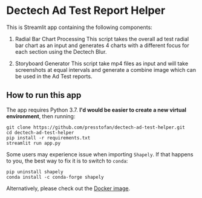 # Dectech Ad Test Report Helper

This is Streamlit app containing the following components:

1. Radial Bar Chart Processing
This script takes the overall ad test radial bar chart as an input and generates 4 charts with a different focus for each section using the Dectech Blur.

2. Storyboard Generator
This script take mp4 files as input and will take screenshots at equal intervals and generate a combine image which can be used in the Ad Test reports.

## How to run this app

The app requires Python 3.7. **I'd would be easier to create a new virtual environment**, then running:

```{sh}
git clone https://github.com/presstofan/dectech-ad-test-helper.git
cd dectech-ad-test-helper
pip install -r requirements.txt
streamlit run app.py
```

Some users may experience issue when importing `Shapely`. If that happens to you, the best way to fix it is to switch to `conda`:

```{sh}
pip uninstall shapely
conda install -c conda-forge shapely
```

Alternatively, please check out the [Docker image](https://hub.docker.com/repository/docker/presstofan/dt-ad-test-helper).
